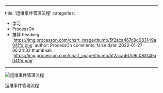 
---
title: '运维事件管理流程'
categories: 
 - 学习
 - ProcessOn
 - 推荐
headimg: 'https://img.processon.com/chart_image/thumb/5f2aca467d9c083149a041fd.png'
author: ProcessOn
comments: false
date: 2022-01-27 06:24:33
thumbnail: 'https://img.processon.com/chart_image/thumb/5f2aca467d9c083149a041fd.png'
---

<div>   
<img class="thumb" alt="运维事件管理流程" src="https://img.processon.com/chart_image/thumb/5f2aca467d9c083149a041fd.png" referrerpolicy="no-referrer">
<p>运维事件管理流程</p>  
</div>
            